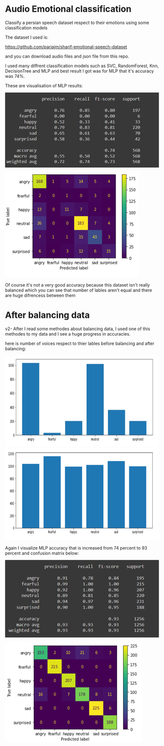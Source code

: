 # Audio Emotional classification
Classify a persian speech dataset respect to their emotions using some classification models

The dataset I used is:

https://github.com/pariajm/sharif-emotional-speech-dataset

and you can download audio files and json file from this repo.

I used many diffrent classification models such as SVC, RandomForest, Knn, DecisionTree and MLP and best result I got was for MLP that it's accuracy was 74%.

These are visualisation of MLP results:

![alt text](https://github.com/aliaa80/audio-emotional-classification/blob/main/result2.png?raw=true)


![alt text](https://github.com/aliaa80/audio-emotional-classification/blob/main/result1.png?raw=true)


Of course it's not a very good accuracy because this dataset isn't really balanced which you can see that number of lables aren't equal and there are huge difrencess between them

# After balancing data

v2- After I read some methodes about balancing data, I used one of this methodes to my data and I see a huge progress in accuracies. 

here is number of voices respect to thier lables before balancing and after balancing:

<img src="https://github.com/aliaa80/audio-emotional-classification/blob/main/before.jpg" width="600" height="300">

<img src="https://github.com/aliaa80/audio-emotional-classification/blob/main/after.png" width="600" height="300">

Again I visualize MLP accuracy that is increased from 74 percent to 93 percent and confusion matrix below:

![alt text](https://github.com/aliaa80/audio-emotional-classification/blob/main/balanced_result2.png?raw=true)

![alt text](https://github.com/aliaa80/audio-emotional-classification/blob/main/balanced_result1.png?raw=true)
